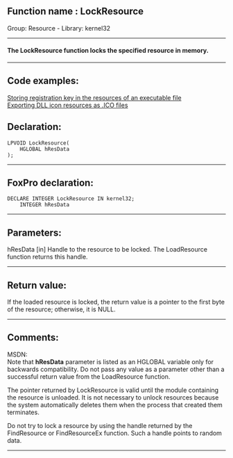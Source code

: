 
## Function name : LockResource
Group: Resource - Library: kernel32    
***  


#### The LockResource function locks the specified resource in memory.
***  


## Code examples:
[Storing registration key in the resources of an executable file](../../samples/sample_401.md)  
[Exporting DLL icon resources as .ICO files](../../samples/sample_502.md)  

## Declaration:
```foxpro  
LPVOID LockResource(
	HGLOBAL hResData
);  
```  
***  


## FoxPro declaration:
```foxpro  
DECLARE INTEGER LockResource IN kernel32;
	INTEGER hResData  
```  
***  


## Parameters:
hResData
[in] Handle to the resource to be locked. The LoadResource function returns this handle.  
***  


## Return value:
If the loaded resource is locked, the return value is a pointer to the first byte of the resource; otherwise, it is NULL.  
***  


## Comments:
MSDN:  
Note that <Strong>hResData</Strong> parameter is listed as an HGLOBAL variable only for backwards compatibility. Do not pass any value as a parameter other than a successful return value from the LoadResource function.   
  
The pointer returned by LockResource is valid until the module containing the resource is unloaded. It is not necessary to unlock resources because the system automatically deletes them when the process that created them terminates.  
  
Do not try to lock a resource by using the handle returned by the FindResource or FindResourceEx function. Such a handle points to random data.  
  
***  

